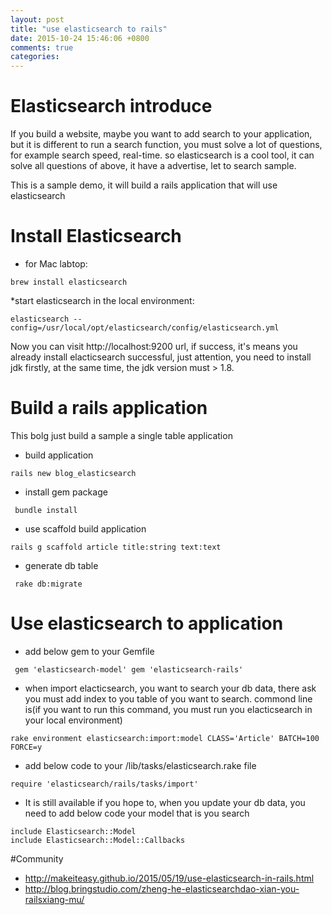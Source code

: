 ```yaml
---
layout: post
title: "use elasticsearch to rails"
date: 2015-10-24 15:46:06 +0800
comments: true
categories: 
---
```

# Elasticsearch introduce
If you build a website, maybe you want to add search to your application, but it is different to run a search function, you must solve a lot of questions, for example search speed, real-time. so elasticsearch is a cool tool, it can solve all questions of above, it have a advertise, let to search sample.

This is a sample demo, it will build a rails application that will use elasticsearch

# Install Elasticsearch
* for Mac labtop:

```brew install elasticsearch```

*start elasticsearch in the local environment:

```elasticsearch --config=/usr/local/opt/elasticsearch/config/elasticsearch.yml```

Now you can visit http://localhost:9200 url, if success, it's means you already install elacticsearch successful, just attention, you need to install jdk firstly, at the same time, the jdk version must > 1.8. 

# Build a rails application
This bolg just build a sample a single table application

* build application

``` rails new blog_elasticsearch ```

* install gem package

``` bundle install```

* use scaffold build application

```rails g scaffold article title:string text:text```

* generate db table

``` rake db:migrate```

# Use elasticsearch to application

* add below gem to your Gemfile

``` gem 'elasticsearch-model' gem 'elasticsearch-rails'```

* when import elacticsearch, you want to search your db data, there ask you must add index to you table of you want to search. commond line is(if you want to run this command, you must run you elacticsearch in your local environment)

```rake environment elasticsearch:import:model CLASS='Article' BATCH=100 FORCE=y```

* add below code to your /lib/tasks/elasticsearch.rake file

```require 'elasticsearch/rails/tasks/import'```

* It is still available if you hope to, when you update your db data, you need to add below code your model that is you search

```
include Elasticsearch::Model
include Elasticsearch::Model::Callbacks
```

#Community
* http://makeiteasy.github.io/2015/05/19/use-elasticsearch-in-rails.html
* http://blog.bringstudio.com/zheng-he-elasticsearchdao-xian-you-railsxiang-mu/



  
  